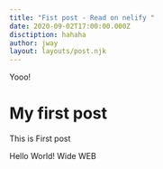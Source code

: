 ```yaml
---
title: "Fist post - Read on nelify "
date: 2020-09-02T17:00:00.000Z
disctiption: hahaha
author: jway
layout: layouts/post.njk
---
```

Yooo!
# My first post
This is First post

Hello World! Wide WEB